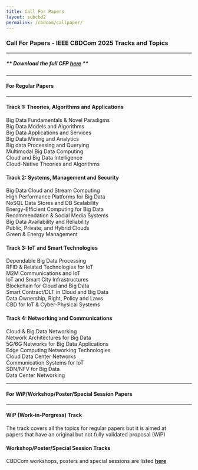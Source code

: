 ```yaml
---
title: Call For Papers
layout: subcbd2
permalink: /cbdcom/callpaper/
---
```


<h3>Call For Papers - IEEE CBDCom 2025 Tracks and Topics</h3>

<hr/>

<h5> ** Download the full <b>CFP <a href="http://cyber-science.org/2025/assets/files/CBDCom2025_CFP.pdf" target=_new>here</a></b> ** </h5>


<hr/>
<h4 style="font-weight: bold">For Regular Papers<h4>
<hr/>


<h4>Track 1: Theories, Algorithms and Applications</h4>
Big Data Fundamentals & Novel Paradigms
<br/>Big Data Models and Algorithms 
<br/>Big Data Applications and Services
<br/>Big Data Mining and Analytics
<br/>Big data Processing and Querying
<br/>Multimodal Big Data Computing  
<br/>Cloud and Big Data Intelligence
<br/>Cloud-Native Theories and Algorithms

 
<h4>Track 2: Systems, Management and Security</h4>
Big Data Cloud and Stream Computing
<br/>High Performance Platforms for Big Data
<br/>NoSQL Data Stores and DB Scalability
<br/>Energy-Efficient Computing for Big Data
<br/>Recommendation & Social Media Systems
<br/>Big Data Availability and Reliability
<br/>Public, Private, and Hybrid Clouds
<br/>Green & Energy Management


<h4>Track 3: IoT and Smart Technologies</h4>
Dependable Big Data Processing
<br/>RFID & Related Technologies for IoT
<br/>M2M Communications and IoT
<br/>IoT and Smart City Infrastructures
<br/>Blockchain for Cloud and Big Data
<br/>Smart Contract/DLT in Cloud and Big Data
<br/>Data Ownership, Right, Policy and Laws
<br/>CBD for IoT & Cyber-Physical Systems


<h4>Track 4: Networking and Communications</h4>
Cloud & Big Data Networking
<br/>Network Architectures for Big Data
<br/>5G/6G Networks for Big Data Applications
<br/>Edge Computing Networking Technologies
<br/>Cloud Data Center Networks
<br/>Communication Systems for IoT
<br/>SDN/NFV for Big Data
<br/>Data Center Networking


<hr/>
<h4 style="font-weight: bold">For WiP/Workshop/Poster/Special Session Papers<h4>
<hr/>

<h4>WiP (Work-in-Porgress) Track</h4>
The track covers all the topics for regular papers but it is aimed at  
<br/>papers that have an original but not fully validated proposal (WiP)

<h4>Workshop/Poster/Special Session Tracks</h4>
CBDCom workshops, posters and special sessions are listed <a href="/2025/cbdcom/acceptworkshops/"><b>here</b></a>


<!-- <hr/>
<h4 style="font-weight: bold">For Late Breaking Innovation Papers<h4>
<hr/>
<h4>LBI (Late Breaking Innovation) Track</h4>
The LBI track accommodates cutting-edge research across all<br/>
CBDCom topics that has emerged after the regular paper deadline.<br/>
This track is designed for timely, significant advancements that warrant<br/>
rapid dissemination in the present conference proceedings.
<hr/> -->
